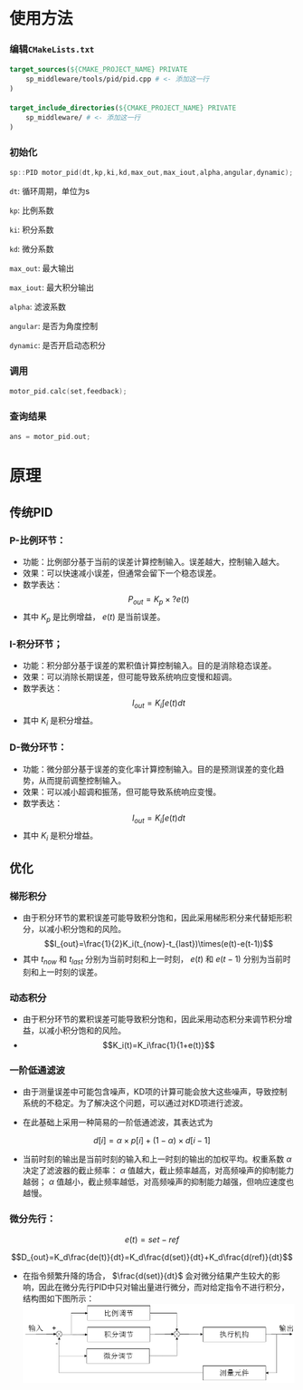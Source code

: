 # 使用方法

### 编辑`CMakeLists.txt`

```cmake
target_sources(${CMAKE_PROJECT_NAME} PRIVATE
    sp_middleware/tools/pid/pid.cpp # <- 添加这一行
)

target_include_directories(${CMAKE_PROJECT_NAME} PRIVATE
    sp_middleware/ # <- 添加这一行
)
```

### 初始化
```cpp
sp::PID motor_pid(dt,kp,ki,kd,max_out,max_iout,alpha,angular,dynamic);
```
`dt`: 循环周期，单位为s

`kp`: 比例系数

`ki`: 积分系数

`kd`: 微分系数

`max_out`: 最大输出

`max_iout`: 最大积分输出

`alpha`: 滤波系数

`angular`: 是否为角度控制

`dynamic`: 是否开启动态积分

### 调用

```cpp
motor_pid.calc(set,feedback); 
```

### 查询结果

```cpp
ans = motor_pid.out;
```

# 原理
## 传统PID
### P-比例环节：
  - 功能：比例部分基于当前的误差计算控制输入。误差越大，控制输入越大。
  - 效果：可以快速减小误差，但通常会留下一个稳态误差。
  - 数学表达：
  $$P_{out} = K_p \times?e(t)$$
  - 其中 $K_p$ 是比例增益， $e(t)$ 是当前误差。 

### I-积分环节；
  - 功能：积分部分基于误差的累积值计算控制输入。目的是消除稳态误差。
  - 效果：可以消除长期误差，但可能导致系统响应变慢和超调。
  - 数学表达：
  $$I_{out}=K_i∫e(t)dt$$
  - 其中 $K_i$ 是积分增益。 

### D-微分环节：
  - 功能：微分部分基于误差的变化率计算控制输入。目的是预测误差的变化趋势，从而提前调整控制输入。
  - 效果：可以减小超调和振荡，但可能导致系统响应变慢。
  - 数学表达：
  $$I_{out}=K_i∫e(t)dt$$
  - 其中 $K_i$ 是积分增益。

## 优化

### 梯形积分
- 由于积分环节的累积误差可能导致积分饱和，因此采用梯形积分来代替矩形积分，以减小积分饱和的风险。
$$I_{out}=\frac{1}{2}K_i(t_{now}-t_{last})\times(e(t)-e(t-1))$$
- 其中 $t_{now}$ 和 $t_{last}$ 分别为当前时刻和上一时刻， $e(t)$ 和 $e(t-1)$ 分别为当前时刻和上一时刻的误差。

### 动态积分
- 由于积分环节的累积误差可能导致积分饱和，因此采用动态积分来调节积分增益，以减小积分饱和的风险。
- $$K_i(t)=K_i\frac{1}{1+e(t)}$$


### 一阶低通滤波
- 由于测量误差中可能包含噪声，KD项的计算可能会放大这些噪声，导致控制系统的不稳定。为了解决这个问题，可以通过对KD项进行滤波。

- 在此基础上采用一种简易的一阶低通滤波，其表达式为

$$d[i]=\alpha \times p[i] +(1-\alpha)\times d[i-1]$$

- 当前时刻的输出是当前时刻的输入和上一时刻的输出的加权平均。权重系数 $\alpha$ 决定了滤波器的截止频率： $\alpha$ 值越大，截止频率越高，对高频噪声的抑制能力越弱； $\alpha$ 值越小，截止频率越低，对高频噪声的抑制能力越强，但响应速度也越慢。

### 微分先行：

$$e(t)=set-ref$$

$$D_{out}=K_d\frac{de(t)}{dt}=K_d\frac{d(set)}{dt}+K_d\frac{d(ref)}{dt}$$

- 在指令频繁升降的场合， $\frac{d(set)}{dt}$ 会对微分结果产生较大的影响，因此在微分先行PID中只对输出量进行微分，而对给定指令不进行积分，结构图如下图所示：
![alt text](image.png)
